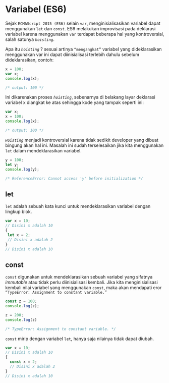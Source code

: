 # Variabel (ES6)

Sejak `ECMAScript 2015 (ES6)` selain `var`, menginisialisasikan variabel dapat menggunakan `let` dan `const`. ES6 melakukan improvisasi pada deklarasi variabel karena menggunakan `var` terdapat beberapa hal yang kontroversial, salah satunya *`hoisting`*.

Apa itu *`hoisting`* ? sesuai artinya `“mengangkat”` variabel yang dideklarasikan menggunakan var ini dapat diinisialisasi terlebih dahulu sebelum dideklarasikan, contoh:

```javascript
x = 100;
var x;
console.log(x);

/* output: 100 */
```
Ini dikarenakan proses *`hoisting`*, sebenarnya di belakang layar deklarasi variabel x diangkat ke atas sehingga kode yang tampak seperti ini:
```javascript
var x;
x = 100;
console.log(x);

/* output: 100 */
```

*`Hoisting`*  menjadi kontroversial karena tidak sedikit developer yang dibuat bingung akan hal ini. Masalah ini sudah terselesaikan jika kita menggunakan `let` dalam mendeklarasikan variabel.
```javascript
y = 100;
let y;
console.log(y);

/* ReferenceError: Cannot access 'y' before initialization */
```


## let
`let` adalah sebuah kata kunci untuk mendeklarasikan variabel dengan lingkup blok.

 ```javascript
var x = 10;
// Disini x adalah 10
{
  let x = 2;
  // Disini x adalah 2
}
// Disini x adalah 10
 ```

## const

`const` digunakan untuk mendeklarasikan sebuah variabel yang sifatnya *immutable* atau tidak perlu diinisialisasi kembali. Jika kita menginisialisasi kembali nilai variabel yang menggunakan `const`, maka akan mendapati eror `“TypeError: Assignment to constant variable.”`

```javascript
const z = 100;
console.log(z);

z = 200;
console.log(z)

/* TypeError: Assignment to constant variable. */
```

`const` mirip dengan variabel `let`, hanya saja nilainya tidak dapat diubah.

```javascript
var x = 10;
// Disini x adalah 10
{
  const x = 2;
  // Disini x adalah 2
}
// Disini x adalah 10
```
